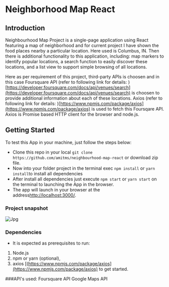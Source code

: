 # Neighborhood Map React
## Introduction
Neighbourhood Map Project is a single-page application using React featuring a map of neighborhood and for current project I have shown the food places nearby a particular location. Here used is Columbus, IN. Then there is additional functionality to this application, including: map markers to identify popular locations, a search function to easily discover these locations, and a list view to support simple browsing of all locations. 

Here as per requirement of this project, third-party APIs is choosen and in this case Foursquare API (refer to following link for details: ) [https://developer.foursquare.com/docs/api/venues/search](https://developer.foursquare.com/docs/api/venues/search) is choosen to provide additional information about each of these locations. Axios (refer to following link for details: )[https://www.npmjs.com/package/axios](https://www.npmjs.com/package/axios) is used to fetch this Foursqare API. Axios is Promise based HTTP client for the browser and node.js.

## Getting Started
To test this App in your machine, just follow the steps below:
- Clone this repo in your local ```git clone https://github.com/amitms/neighbourhood-map-react``` or download zip file.
- Now into your folder project in the terminal exec ```npm install```  or ```yarn install```to install all dependencies
- After install all dependencies just execute ```npm start``` or ```yarn start``` on the terminal to launching the App in the browser.
- The app will launch in your browser at the address[http://localhost:3000/](http://localhost:3000/).

### Project snapshot
![Jpg](https://github.com/amitms/neighbourhood-map-react/.jpg)

### Dependencies
- It is expected as prerequisites to run: 
1. Node.js
2. npm or yarn (optional), 
3. axios [(https://www.npmjs.com/package/axios](https://www.npmjs.com/package/axios) to get started.

###API's used:
Foursquare API
Google Maps API
